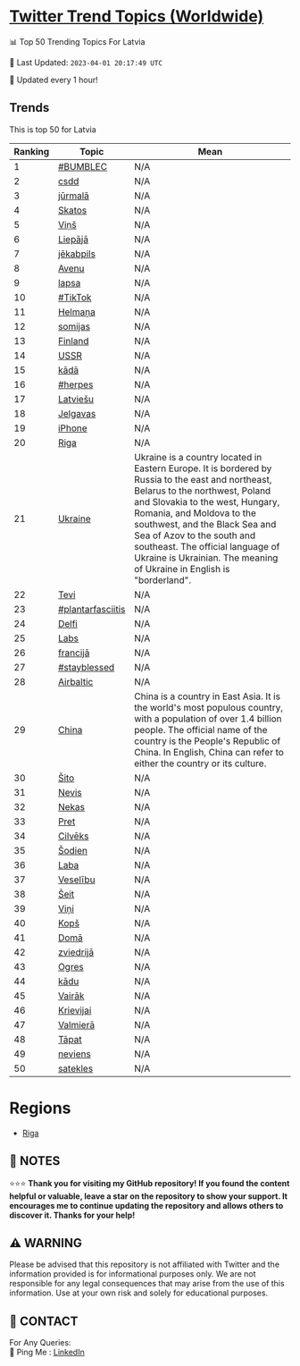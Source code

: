 [Twitter Trend Topics (Worldwide)](https://github.com/ErcinDedeoglu/Twitter-Trend-Topics)
==========


📊 Top 50 Trending Topics For Latvia

📆 Last Updated: `2023-04-01 20:17:49 UTC`

🔧 Updated every 1 hour!


## Trends

This is top 50 for Latvia

| Ranking | Topic | Mean |
| ------- | ------------ | ------------ |
| 1 | [#BUMBLEC](http://twitter.com/search?q=%23BUMBLEC) | N/A |
| 2 | [csdd](http://twitter.com/search?q=csdd) | N/A |
| 3 | [jūrmalā](http://twitter.com/search?q=j%c5%abrmal%c4%81) | N/A |
| 4 | [Skatos](http://twitter.com/search?q=Skatos) | N/A |
| 5 | [Viņš](http://twitter.com/search?q=Vi%c5%86%c5%a1) | N/A |
| 6 | [Liepājā](http://twitter.com/search?q=Liep%c4%81j%c4%81) | N/A |
| 7 | [jēkabpils](http://twitter.com/search?q=j%c4%93kabpils) | N/A |
| 8 | [Avenu](http://twitter.com/search?q=Avenu) | N/A |
| 9 | [lapsa](http://twitter.com/search?q=lapsa) | N/A |
| 10 | [#TikTok](http://twitter.com/search?q=%23TikTok) | N/A |
| 11 | [Helmaņa](http://twitter.com/search?q=Helma%c5%86a) | N/A |
| 12 | [somijas](http://twitter.com/search?q=somijas) | N/A |
| 13 | [Finland](http://twitter.com/search?q=Finland) | N/A |
| 14 | [USSR](http://twitter.com/search?q=USSR) | N/A |
| 15 | [kādā](http://twitter.com/search?q=k%c4%81d%c4%81) | N/A |
| 16 | [#herpes](http://twitter.com/search?q=%23herpes) | N/A |
| 17 | [Latviešu](http://twitter.com/search?q=Latvie%c5%a1u) | N/A |
| 18 | [Jelgavas](http://twitter.com/search?q=Jelgavas) | N/A |
| 19 | [iPhone](http://twitter.com/search?q=iPhone) | N/A |
| 20 | [Riga](http://twitter.com/search?q=Riga) | N/A |
| 21 | [Ukraine](http://twitter.com/search?q=Ukraine) | Ukraine is a country located in Eastern Europe. It is bordered by Russia to the east and northeast, Belarus to the northwest, Poland and Slovakia to the west, Hungary, Romania, and Moldova to the southwest, and the Black Sea and Sea of Azov to the south and southeast. The official language of Ukraine is Ukrainian. The meaning of Ukraine in English is "borderland". |
| 22 | [Tevi](http://twitter.com/search?q=Tevi) | N/A |
| 23 | [#plantarfasciitis](http://twitter.com/search?q=%23plantarfasciitis) | N/A |
| 24 | [Delfi](http://twitter.com/search?q=Delfi) | N/A |
| 25 | [Labs](http://twitter.com/search?q=Labs) | N/A |
| 26 | [francijā](http://twitter.com/search?q=francij%c4%81) | N/A |
| 27 | [#stayblessed](http://twitter.com/search?q=%23stayblessed) | N/A |
| 28 | [Airbaltic](http://twitter.com/search?q=Airbaltic) | N/A |
| 29 | [China](http://twitter.com/search?q=China) | China is a country in East Asia. It is the world's most populous country, with a population of over 1.4 billion people. The official name of the country is the People's Republic of China. In English, China can refer to either the country or its culture. |
| 30 | [Šito](http://twitter.com/search?q=%c5%a0ito) | N/A |
| 31 | [Nevis](http://twitter.com/search?q=Nevis) | N/A |
| 32 | [Nekas](http://twitter.com/search?q=Nekas) | N/A |
| 33 | [Pret](http://twitter.com/search?q=Pret) | N/A |
| 34 | [Cilvēks](http://twitter.com/search?q=Cilv%c4%93ks) | N/A |
| 35 | [Šodien](http://twitter.com/search?q=%c5%a0odien) | N/A |
| 36 | [Laba](http://twitter.com/search?q=Laba) | N/A |
| 37 | [Veselību](http://twitter.com/search?q=Vesel%c4%abbu) | N/A |
| 38 | [Šeit](http://twitter.com/search?q=%c5%a0eit) | N/A |
| 39 | [Viņi](http://twitter.com/search?q=Vi%c5%86i) | N/A |
| 40 | [Kopš](http://twitter.com/search?q=Kop%c5%a1) | N/A |
| 41 | [Domā](http://twitter.com/search?q=Dom%c4%81) | N/A |
| 42 | [zviedrijā](http://twitter.com/search?q=zviedrij%c4%81) | N/A |
| 43 | [Ogres](http://twitter.com/search?q=Ogres) | N/A |
| 44 | [kādu](http://twitter.com/search?q=k%c4%81du) | N/A |
| 45 | [Vairāk](http://twitter.com/search?q=Vair%c4%81k) | N/A |
| 46 | [Krievijai](http://twitter.com/search?q=Krievijai) | N/A |
| 47 | [Valmierā](http://twitter.com/search?q=Valmier%c4%81) | N/A |
| 48 | [Tāpat](http://twitter.com/search?q=T%c4%81pat) | N/A |
| 49 | [neviens](http://twitter.com/search?q=neviens) | N/A |
| 50 | [satekles](http://twitter.com/search?q=satekles) | N/A |



# Regions

* [Riga](</Latvia/Riga.md>)



## 📝 NOTES

⭐⭐⭐ **Thank you for visiting my GitHub repository! If you found the content helpful or valuable, leave a star on the repository to show your support. It encourages me to continue updating the repository and allows others to discover it. Thanks for your help!**


## ⚠️ WARNING

Please be advised that this repository is not affiliated with Twitter and the information provided is for informational purposes only. We are not responsible for any legal consequences that may arise from the use of this information. Use at your own risk and solely for educational purposes.


## 📨 CONTACT

 For Any Queries:  
            🏓 Ping Me : [LinkedIn](https://www.linkedin.com/in/ercindedeoglu/)
